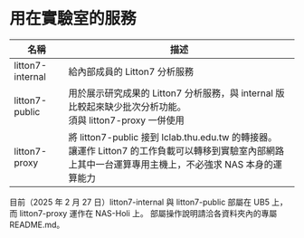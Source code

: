 # 用在實驗室的服務

| 名稱 | 描述 |
|------|------|
| litton7-internal | 給內部成員的 Litton7 分析服務 |
| litton7-public | 用於展示研究成果的 Litton7 分析服務，與 internal 版比較起來缺少批次分析功能。<br>須與 litton7-proxy 一併使用 |
| litton7-proxy | 將 litton7-public 接到 lclab.thu.edu.tw 的轉接器。<br>讓運作 Litton7 的工作負載可以轉移到實驗室內部網路上其中一台運算專用主機上，不必強求 NAS 本身的運算能力 |

目前（2025 年 2 月 27 日）litton7-internal 與 litton7-public 部屬在 UB5 上，而 litton7-proxy 運作在 NAS-Holi 上。
部屬操作說明請洽各資料夾內的專屬 README.md。